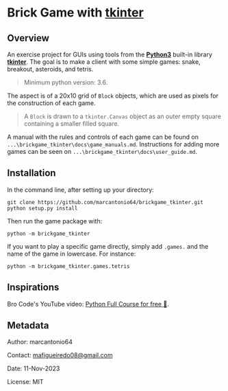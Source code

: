 # Brick Game with [tkinter](https://docs.python.org/3/library/tkinter.html)

## Overview
An exercise project for GUIs using tools from the [**Python3**](https://www.python.org/)
built-in library [**tkinter**](https://docs.python.org/3/library/tkinter.html).
The goal is to make a client with some simple games: snake, breakout,
asteroids, and tetris.

> Minimum python version: 3.6. 

The aspect is of a 20x10 grid of `Block` objects, which are used
as pixels for the construction of each game.

> A `Block` is drawn to a `tkinter.Canvas` object as an outer
empty square containing a smaller filled square.

A manual with the rules and controls of each game can be found on
`...\brickgame_tkinter\docs\game_manuals.md`. Instructions for adding more games can
be seen on `...\brickgame_tkinter\docs\user_guide.md`.

## Installation
In the command line, after setting up your directory:

```shell
git clone https://github.com/marcantonio64/brickgame_tkinter.git
python setup.py install
```

Then run the game package with:

```shell
python -m brickgame_tkinter
```

If you want to play a specific game directly, simply add `.games.` and
the name of the game in lowercase. For instance:

```shell
python -m brickgame_tkinter.games.tetris
```

## Inspirations
Bro Code's YouTube video: [Python Full Course for free 🐍](https://www.youtube.com/watch?v=XKHEtdqhLK8&t=41185s).

## Metadata
Author: marcantonio64

Contact: mafigueiredo08@gmail.com

Date: 11-Nov-2023

License: MIT